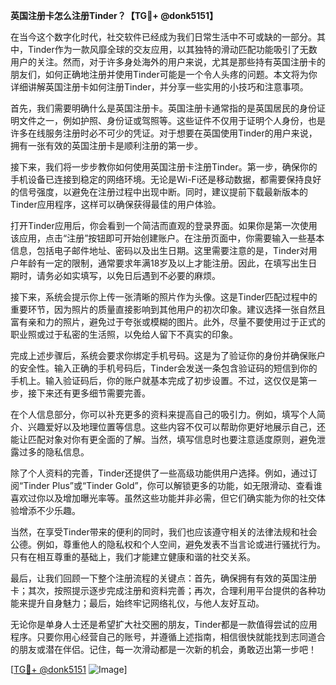 **英国注册卡怎么注册Tinder？【TG💪+ @donk5151】**

在当今这个数字化时代，社交软件已经成为我们日常生活中不可或缺的一部分。其中，Tinder作为一款风靡全球的交友应用，以其独特的滑动匹配功能吸引了无数用户的关注。然而，对于许多身处海外的用户来说，尤其是那些持有英国注册卡的朋友们，如何正确地注册并使用Tinder可能是一个令人头疼的问题。本文将为你详细讲解英国注册卡如何注册Tinder，并分享一些实用的小技巧和注意事项。

首先，我们需要明确什么是英国注册卡。英国注册卡通常指的是英国居民的身份证明文件之一，例如护照、身份证或驾照等。这些证件不仅用于证明个人身份，也是许多在线服务注册时必不可少的凭证。对于想要在英国使用Tinder的用户来说，拥有一张有效的英国注册卡是顺利注册的第一步。

接下来，我们将一步步教你如何使用英国注册卡注册Tinder。第一步，确保你的手机设备已连接到稳定的网络环境。无论是Wi-Fi还是移动数据，都需要保持良好的信号强度，以避免在注册过程中出现中断。同时，建议提前下载最新版本的Tinder应用程序，这样可以确保获得最佳的用户体验。

打开Tinder应用后，你会看到一个简洁而直观的登录界面。如果你是第一次使用该应用，点击“注册”按钮即可开始创建账户。在注册页面中，你需要输入一些基本信息，包括电子邮件地址、密码以及出生日期。这里需要注意的是，Tinder对用户年龄有一定的限制，通常要求年满18岁及以上才能注册。因此，在填写出生日期时，请务必如实填写，以免日后遇到不必要的麻烦。

接下来，系统会提示你上传一张清晰的照片作为头像。这是Tinder匹配过程中的重要环节，因为照片的质量直接影响到其他用户的初次印象。建议选择一张自然且富有亲和力的照片，避免过于夸张或模糊的图片。此外，尽量不要使用过于正式的职业照或过于私密的生活照，以免给人留下不真实的印象。

完成上述步骤后，系统会要求你绑定手机号码。这是为了验证你的身份并确保账户的安全性。输入正确的手机号码后，Tinder会发送一条包含验证码的短信到你的手机上。输入验证码后，你的账户就基本完成了初步设置。不过，这仅仅是第一步，接下来还有更多细节需要完善。

在个人信息部分，你可以补充更多的资料来提高自己的吸引力。例如，填写个人简介、兴趣爱好以及地理位置等信息。这些内容不仅可以帮助你更好地展示自己，还能让匹配对象对你有更全面的了解。当然，填写信息时也要注意适度原则，避免泄露过多的隐私信息。

除了个人资料的完善，Tinder还提供了一些高级功能供用户选择。例如，通过订阅“Tinder Plus”或“Tinder Gold”，你可以解锁更多的功能，如无限滑动、查看谁喜欢过你以及增加曝光率等。虽然这些功能并非必需，但它们确实能为你的社交体验增添不少乐趣。

当然，在享受Tinder带来的便利的同时，我们也应该遵守相关的法律法规和社会公德。例如，尊重他人的隐私权和个人空间，避免发表不当言论或进行骚扰行为。只有在相互尊重的基础上，我们才能建立健康和谐的社交关系。

最后，让我们回顾一下整个注册流程的关键点：首先，确保拥有有效的英国注册卡；其次，按照提示逐步完成注册和资料完善；再次，合理利用平台提供的各种功能来提升自身魅力；最后，始终牢记网络礼仪，与他人友好互动。

无论你是单身人士还是希望扩大社交圈的朋友，Tinder都是一款值得尝试的应用程序。只要你用心经营自己的账号，并遵循上述指南，相信很快就能找到志同道合的朋友或潜在伴侣。记住，每一次滑动都是一次新的机会，勇敢迈出第一步吧！

[[TG💪+ @donk5151](https://t.me/s/donk5151) ![Image](https://i.postimg.cc/rwNCRYN7/Snipaste-2025-04-30-17-27-05.png)]
